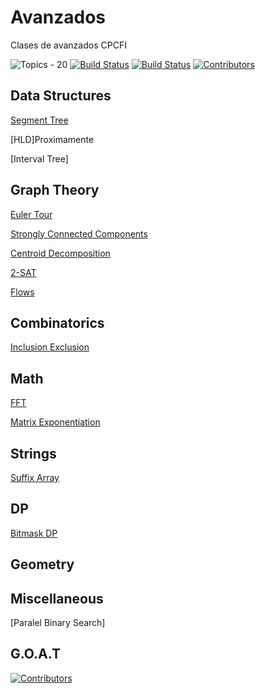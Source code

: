 # Avanzados
Clases de avanzados CPCFI

![Topics - 20](https://img.shields.io/badge/Topics-20-2ea44f)
[![Build Status](https://img.shields.io/github/stars/arns115/avanzados.svg)](https://github.com/arns115/avanzados)
[![Build Status](https://img.shields.io/github/forks/arns115/avanzados.svg)](https://github.com/arns115/avanzados)
[![Contributors](https://img.shields.io/github/contributors/arns115/avanzados?style=flat-square)](https://github.com/arns115/avanzados/graphs/contributors)

## Data Structures

[Segment Tree](DataStructures/SegmentTree/INFO.md)

[HLD]Proximamente

[Interval Tree]

## Graph Theory

[Euler Tour](EulerTour/INFO.md)

[Strongly Connected Components](Graphs/SCC/INFO.md)

[Centroid Decomposition](CentroidDecomp/INFO.md)

[2-SAT](Graphs/2-SAT/INFO.md)

[Flows](Flujos/INFO.md)

## Combinatorics

[Inclusion Exclusion](InclusionExclusion/INFO.md)


## Math

[FFT](Math/FFT/README.md)

[Matrix Exponentiation](https://github.com/arns115/avanzados/blob/2038991fb4ce562b9e99fc62e3bf07974a4822e3/Math/Matrix%20Exponentiation/INFO.md)

## Strings

[Suffix Array](SuffixArray/INFO.md)

## DP

[Bitmask DP](BitmaskDP/INFO.md)

## Geometry

## Miscellaneous

[Paralel Binary Search]




## G.O.A.T
[![Contributors](https://contrib.rocks/image?repo=arns115/avanzados)](https://github.com/arns115/avanzados/graphs/contributors)


